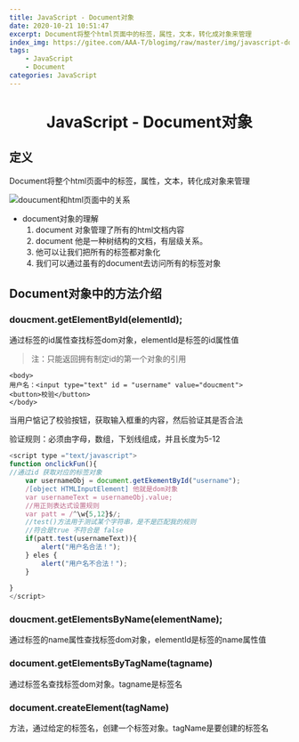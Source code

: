 ```yaml
---
title: JavaScript - Document对象
date: 2020-10-21 10:51:47
excerpt: Document将整个html页面中的标签，属性，文本，转化成对象来管理
index_img: https://gitee.com/AAA-T/blogimg/raw/master/img/javascript-doucument%E5%AF%B9%E8%B1%A1.jpg
tags: 
    - JavaScript 
    - Document
categories: JavaScript
---
```


# <center>JavaScript - Document对象

## 定义

Document将整个html页面中的标签，属性，文本，转化成对象来管理

![doucument和html页面中的关系](https://gitee.com/AAA-T/blogimg/raw/master/img/document%E4%B8%AD%E5%AF%B9%E8%B1%A1%E5%92%8Chtml%E9%A1%B5%E9%9D%A2%E7%9A%84%E5%85%B3%E7%B3%BB.png "document和html页面中的关系")

- document对象的理解
    1. document 对象管理了所有的html文档内容
    2. document 他是一种树结构的文档，有层级关系。
    3. 他可以让我们把所有的标签都对象化
    4. 我们可以通过虽有的document去访问所有的标签对象

## Document对象中的方法介绍

### doucment.getElementById(elementId);
通过标签的id属性查找标签dom对象，elementId是标签的id属性值
> 注：只能返回拥有制定id的第一个对象的引用
```
<body>
用户名：<input type="text" id = "username" value="doucment">
<button>校验</button>
</body>
```
当用户惦记了校验按钮，获取输入框重的内容，然后验证其是否合法

验证规则：必须由字母，数组，下划线组成，并且长度为5-12

```javascript
<script type ="text/javascript">
function onclickFun(){
//通过id 获取对应的标签对象
    var usernameObj = document.getEkementById("username");
    /[object HTMLInputElement] 他就是dom对象
    var usernameText = usernameObj.value;
    //用正则表达式设置规则
    var patt = /^\w{5,12}$/;
    //test()方法用于测试某个字符串，是不是匹配我的规则
    //符合是true 不符合是 false
    if(patt.test(usernameText)){
        alert("用户名合法！");
    } eles {
        alert("用户名不合法！");
    }
    
}    
</script>
```

### doucment.getElementsByName(elementName);

通过标签的name属性查找标签dom对象，elementId是标签的name属性值

### document.getElementsByTagName(tagname)
通过标签名查找标签dom对象。tagname是标签名

### document.createElement(tagName)
方法，通过给定的标签名，创建一个标签对象。tagName是要创建的标签名

